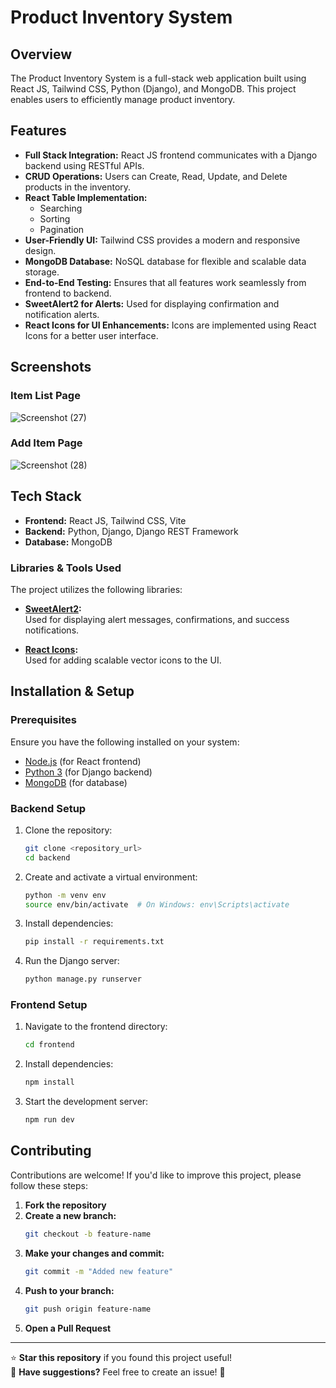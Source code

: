 # Product Inventory System

## Overview

The Product Inventory System is a full-stack web application built using React JS, Tailwind CSS, Python (Django), and MongoDB. This project enables users to efficiently manage product inventory. 

## Features

- **Full Stack Integration:** React JS frontend communicates with a Django backend using RESTful APIs.
- **CRUD Operations:** Users can Create, Read, Update, and Delete products in the inventory.
- **React Table Implementation:**
  - Searching
  - Sorting
  - Pagination
- **User-Friendly UI:** Tailwind CSS provides a modern and responsive design.
- **MongoDB Database:** NoSQL database for flexible and scalable data storage.
- **End-to-End Testing:** Ensures that all features work seamlessly from frontend to backend.
- **SweetAlert2 for Alerts:** Used for displaying confirmation and notification alerts.
- **React Icons for UI Enhancements:** Icons are implemented using React Icons for a better user interface.

## Screenshots

### Item List Page
![Screenshot (27)](https://github.com/user-attachments/assets/ef2760b4-4153-4e3e-853f-cfd36bf15c09)

### Add Item Page
![Screenshot (28)](https://github.com/user-attachments/assets/a336dcd0-e7ad-4d4a-8563-9bb2c86035f5)

## Tech Stack

- **Frontend:** React JS, Tailwind CSS, Vite
- **Backend:** Python, Django, Django REST Framework
- **Database:** MongoDB

### Libraries & Tools Used

The project utilizes the following libraries:

- **[SweetAlert2](https://sweetalert2.github.io/):**  
  Used for displaying alert messages, confirmations, and success notifications.

- **[React Icons](https://react-icons.github.io/react-icons/):**  
  Used for adding scalable vector icons to the UI.
  
## Installation & Setup

### Prerequisites
Ensure you have the following installed on your system:
- [Node.js](https://nodejs.org/) (for React frontend)
- [Python 3](https://www.python.org/) (for Django backend)
- [MongoDB](https://www.mongodb.com/) (for database)

### Backend Setup

1. Clone the repository:
   ```sh
   git clone <repository_url>
   cd backend
   ```
2. Create and activate a virtual environment:
   ```sh
   python -m venv env
   source env/bin/activate  # On Windows: env\Scripts\activate
   ```
3. Install dependencies:
   ```sh
   pip install -r requirements.txt
   ```
4. Run the Django server:
   ```sh
   python manage.py runserver
   ```

### Frontend Setup

1. Navigate to the frontend directory:
   ```sh
   cd frontend
   ```
2. Install dependencies:
   ```sh
   npm install
   ```
3. Start the development server:
   ```sh
   npm run dev
   ```

## Contributing

Contributions are welcome! If you'd like to improve this project, please follow these steps:

1. **Fork the repository**
2. **Create a new branch:**  
   ```sh
   git checkout -b feature-name
   ```
3. **Make your changes and commit:**  
   ```sh
   git commit -m "Added new feature"
   ```
4. **Push to your branch:**  
   ```sh
   git push origin feature-name
   ```
5. **Open a Pull Request**

---

⭐ **Star this repository** if you found this project useful!  
📢 **Have suggestions?** Feel free to create an issue! 🚀



